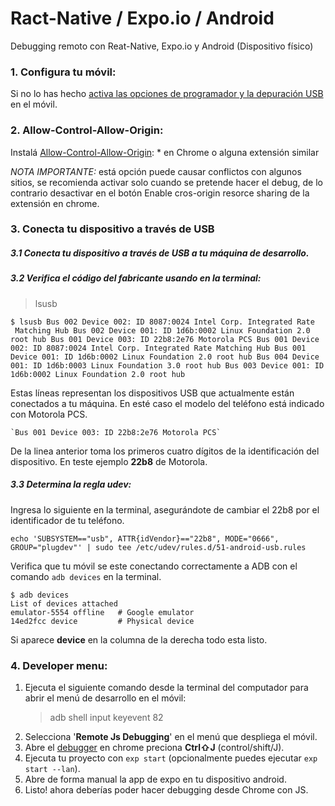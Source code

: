 # Ract-Native / Expo.io / Android

Debugging remoto con Reat-Native, Expo.io y Android (Dispositivo físico)

### 1.  Configura tu móvil:
Si no lo has hecho [activa las opciones de programador y la depuración USB](https://github.com/maruos/maruos/wiki/USB-Debugging) en el móvil.
    
### 2.  Allow-Control-Allow-Origin:
    
Instalá  [Allow-Control-Allow-Origin](https://chrome.google.com/webstore/detail/allow-control-allow-origi/nlfbmbojpeacfghkpbjhddihlkkiljbi): * en Chrome o alguna extensión similar

*NOTA IMPORTANTE:* está opción puede causar conflictos con algunos sitios, se recomienda activar solo cuando se pretende hacer el debug, de lo contrario desactivar en el botón Enable cros-origin resorce sharing de la extensión en chrome.

### 3. Conecta tu dispositivo a través de USB

 ##### 3.1 Conecta tu dispositivo a través de USB a tu máquina de desarrollo.
 ##### 3.2 Verifica el código del fabricante usando en la terminal:
	 

> lsusb 
	 
     
    $ lsusb Bus 002 Device 002: ID 8087:0024 Intel Corp. Integrated Rate
     Matching Hub Bus 002 Device 001: ID 1d6b:0002 Linux Foundation 2.0
    root hub Bus 001 Device 003: ID 22b8:2e76 Motorola PCS Bus 001 Device
    002: ID 8087:0024 Intel Corp. Integrated Rate Matching Hub Bus 001
    Device 001: ID 1d6b:0002 Linux Foundation 2.0 root hub Bus 004 Device
    001: ID 1d6b:0003 Linux Foundation 3.0 root hub Bus 003 Device 001: ID
    1d6b:0002 Linux Foundation 2.0 root hub

	

Estas líneas representan los dispositivos USB que actualmente están conectados a tu máquina. En esté caso el modelo del teléfono está indicado con Motorola PCS.

	`Bus 001 Device 003: ID 22b8:2e76 Motorola PCS`
De la linea anterior toma los primeros cuatro dígitos de la identificación del dispositivo. En teste ejemplo **22b8** de Motorola.
 
 

 ##### 3.3 Determina la regla udev:

Ingresa lo siguiente en la terminal, asegurándote de cambiar el 22b8 por el identificador de tu teléfono.

```
echo 'SUBSYSTEM=="usb", ATTR{idVendor}=="22b8", MODE="0666", GROUP="plugdev"' | sudo tee /etc/udev/rules.d/51-android-usb.rules

```

Verifica que tu móvil se este conectando correctamente a  ADB con el comando `adb devices` en la terminal.

```
$ adb devices
List of devices attached
emulator-5554 offline   # Google emulator
14ed2fcc device         # Physical device

```
Si aparece **device** en la columna de la derecha todo esta listo.

### 4.  Developer menu:
    
 1. Ejecuta el siguiente comando desde la terminal del computador para abrir el menú de desarrollo en el móvil:
	>    adb shell input keyevent 82
 2. Selecciona '**Remote Js Debugging**' en el menú que despliega el móvil.
 3. Abre el [debugger](http://localhost:19001/debugger-ui/) en chrome preciona **Ctrl⇧J** (control/shift/J).
 4. Ejecuta tu proyecto con `exp start` (opcionalmente puedes ejecutar `exp start --lan`).
 5. Abre de forma manual la app de expo en tu dispositivo android.
 6. Listo! ahora deberías poder hacer debugging desde Chrome con JS.
